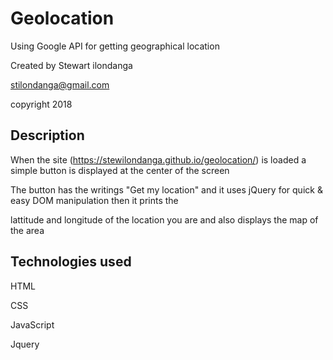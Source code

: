 # Geolocation

Using Google API for getting geographical location

Created by Stewart ilondanga

stilondanga@gmail.com

copyright 2018

## Description

When the site (https://stewilondanga.github.io/geolocation/) is loaded a simple button is displayed at the center of the screen

The button has the writings "Get my location" and it uses jQuery for quick & easy DOM manipulation then it prints the

lattitude and longitude of the location you are and also displays the map of the area

## Technologies used

HTML

CSS

JavaScript

Jquery
